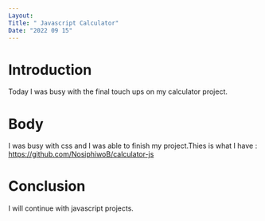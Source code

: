 ```yaml
---
Layout:
Title: " Javascript Calculator"
Date: "2022 09 15"
---
```


# Introduction
Today I was busy with the final touch ups on my calculator project.

# Body
I was busy with css and I was able to finish my project.Thies is what I have : https://github.com/NosiphiwoB/calculator-js

# Conclusion
I will continue with javascript projects.